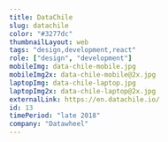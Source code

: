```yaml
---
title: DataChile
slug: datachile
color: "#3277dc"
thumbnailLayout: web
tags: "design,development,react"
role: ["design", "development"]
mobileImg: data-chile-mobile.jpg
mobileImg2x: data-chile-mobile@2x.jpg
laptopImg: data-chile-laptop.jpg
laptopImg2x: data-chile-laptop@2x.jpg
externalLink: https://en.datachile.io/
id: 13
timePeriod: "late 2018"
company: "Datawheel"
---
```

